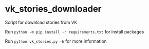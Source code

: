 # vk_stories_downloader
Script for download stories from VK

Run <code>python -m pip install -r requirements.txt</code> for install packages

Run <code>python vk_stories.py -h</code> for more information
